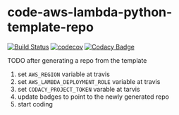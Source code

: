 # code-aws-lambda-python-template-repo

[![Build Status](https://travis-ci.org/dev-11/books_and_arts_backend.svg?branch=master)](https://travis-ci.org/dev-11/books_and_arts_backend)
[![codecov](https://codecov.io/gh/masterbranch-io/fork-and-code-python/branch/master/graph/badge.svg)](https://codecov.io/gh/masterbranch-io/fork-and-code-python)
[![Codacy Badge](https://api.codacy.com/project/badge/Grade/99d764fe6586436f82d34c8686405844)](https://www.codacy.com/gh/masterbranch-io/fork-and-code-python?utm_source=github.com&amp;utm_medium=referral&amp;utm_content=masterbranch-io/fork-and-code-python&amp;utm_campaign=Badge_Grade)


TODO after generating a repo from the template

1. set `AWS_REGION` variable at travis
1. set `AWS_LAMBDA_DEPLOYMENT_ROLE` variable at travis
1. set `CODACY_PROJECT_TOKEN` varable at tarvis
1. update badges to point to the newly generated repo
1. start coding
